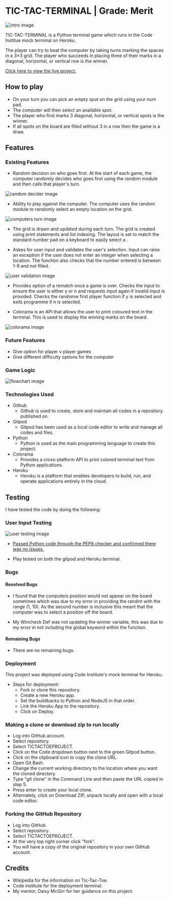 # TIC-TAC-TERMINAL | Grade: Merit

![intro image](images/opener.PNG)

TIC-TAC-TERMINAL is a Python terminal game which runs in the Code Institue mock terminal on Heroku.

The player can try to beat the computer by taking turns marking the spaces in a 3×3 grid. The player who succeeds in placing three of their marks in a diagonal, horizontal, or vertical row is the winner.

[Click here to view the live project.](https://tictacterminal.herokuapp.com "Heroku App")

## How to play
 
* On your turn you can pick an empty spot on the grid using your num pad.
* The computer will then select an available spot.
* The player who first marks 3 diagonal, horizontal, or vertical spots is the winner.
* If all spots on the board are filled without 3 in a row then the game is a draw.

## Features

### Existing Features

* Random decision on who goes first.
    At the start of each game, the computer randomly decides who goes first using the random module and then calls that player's turn. 

![random decider image](images/randompicker.PNG)

* Ability to play against the computer. The computer uses the random module to randomly select an empty location on the grid. 

![computers turn image](images/compturn.PNG)

* The grid is drawn and updated during each turn. The grid is created using print statements and list indexing. The layout is set to match the standard number pad on a keyboard to easily select a . 

* Askes for user input and validates the user's selection. Input can raise an exception if the user does not enter an integer when selecting a location. The function also checks that the number entered is between 1-9 and not filled. 

![user validation image](images/playerexceptions.PNG)

* Provides option of a rematch once a game is over. Checks the input to ensure the user is either y or n and requests input again if invalid input is provided. Checks the randomw first player function if y is selected and exits programme if n is selected. 

* Colorama is an API that allows the user to print coloured text in the terminal. This is used to display the winning marks on the board.

![colorama image](images/colorama.PNG)

### Future Features

* Give option for player v player games
* Give different difficulty options for the computer

### Game Logic

![flowchart image](images/gamelogic.PNG)

### Technologies Used

* Github
  - Github is used to create, store and maintain all codes in a repository.
 published on.
* Gitpod
  - Gitpod has been used as a local code editor to write and manage all codes and files.
* Python
  - Python is used as the main programming language to create this project.
* Colorama
  - Provides a cross-platform API to print colored terminal text from Python applications.
* Heroku
  - Heroku is a platform that enables developers to build, run, and operate applications entirely in the cloud.

## Testing

I have tested the code by doing the following:

### User Input Testing

![user testing image](images/userinputtesting.PNG)

* [Passed Python code through the PEP8 checker and confirmed there was no issues.](images/PEP8.PNG)

* Play tested on both the gitpod and Heroku terminal. 

### Bugs

#### Resolved Bugs

* I found that the computers position would not appear on the board sometimes which was due to my error in providing the randint with the range (1, 10). As the second number is inclusive this meant that the computer was to select a position off the board. 

* My Wincheck Def was not updating the winner variable, this was due to my error in not including the global keyword within the function. 

#### Remaining Bugs

* There are no remaining bugs.

### Deployment

This project was deployed using Code Institute's mock terminal for Heroku.

* Steps for deployment:
  - Fork or clone this repository.
  - Create a new Heroku app.
  - Set the buildbacks to Python and NodeJS in that order.
  - Link the Heroku App to the repository.
  - Click on Deploy.

### Making a clone or download zip to run locally

* Log into GitHub account.
* Select repository.
* Select TICTACTOEPROJECT.
* Click on the Code dropdown button next to the green Gitpod button.
* Click on the clipboard icon to copy the clone URL.
* Open Git Bash.
* Change the current working directory to the location where you want the cloned directory.
* Type "git clone" in the Command Line and then paste the URL copied in step 5.
* Press enter to create your local clone.
* Alternately, click on Download ZIP, unpack locally and open with a local code editor.

### Forking the GitHub Repository

* Log into GitHub.
* Select repository.
* Select TICTACTOEPROJECT.
* At the very top right corner click "fork".
* You will have a copy of the original repository in your own GitHub account.

## Credits

* Wikipedia for the information on Tic-Tac-Toe.
* Code institute for the deployment terminal.
* My mentor, Daisy McGirr for her guidance on this project. 

